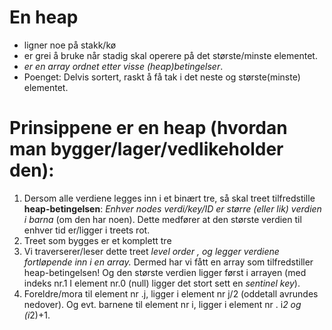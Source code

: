 # En heap
- ligner noe på stakk/kø
- er grei å bruke når stadig skal operere på det største/minste elementet.
- *er en array ordnet etter visse (heap)betingelser*.
- Poenget: Delvis sortert, raskt å få tak i det neste og største(minste) elementet.

# Prinsippene er en heap (hvordan man bygger/lager/vedlikeholder den):
1. Dersom alle verdiene legges inn i et binært tre, så skal treet tilfredstille **heap-betingelsen**: *Enhver nodes verdi/key/ID er større (eller lik) verdien i barna* (om den har noen). Dette medfører at den største verdien til enhver tid er/ligger i treets rot.
2. Treet som bygges er et komplett tre
3. Vi traverserer/leser dette treet *level order , og legger verdiene fortløpende inn i en array.* Dermed har vi fått en array som tilfredstiller heap-betingelsen! Og den største verdien ligger først i arrayen (med indeks nr.1 I element nr.0 (null) ligger det stort sett en *sentinel key*).
4. Foreldre/mora til element nr .j, ligger i element nr j/2 (oddetall avrundes nedover). Og evt. barnene til element nr i, ligger i element nr . i*2 og (i*2)+1.